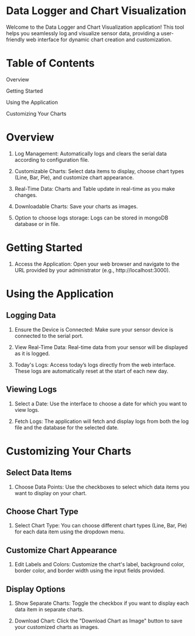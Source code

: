# Data Logger and Chart Visualization

Welcome to the Data Logger and Chart Visualization application! This tool helps you seamlessly log and visualize sensor data, providing a user-friendly web interface for dynamic chart creation and customization.

# Table of Contents

Overview

Getting Started

Using the Application

Customizing Your Charts

# Overview

1. Log Management: Automatically logs and clears the serial data according to configuration file.

2. Customizable Charts: Select data items to display, choose chart types (Line, Bar, Pie), and customize chart appearance.

3. Real-Time Data: Charts and Table update in real-time as you make changes.

4. Downloadable Charts: Save your charts as images.

5. Option to choose logs storage: Logs can be stored in mongoDB database or in file.

# Getting Started

1. Access the Application: Open your web browser and navigate to the URL provided by your administrator (e.g., http://localhost:3000).

# Using the Application

## Logging Data

1. Ensure the Device is Connected: Make sure your sensor device is connected to the serial port.

2. View Real-Time Data: Real-time data from your sensor will be displayed as it is logged.

3. Today's Logs: Access today’s logs directly from the web interface. These logs are automatically reset at the start of each new day.

## Viewing Logs

1. Select a Date: Use the interface to choose a date for which you want to view logs.

2. Fetch Logs: The application will fetch and display logs from both the log file and the database for the selected date.

# Customizing Your Charts

## Select Data Items

1. Choose Data Points: Use the checkboxes to select which data items you want to display on your chart.

## Choose Chart Type

1. Select Chart Type: You can choose different chart types (Line, Bar, Pie) for each data item using the dropdown menu.

## Customize Chart Appearance

1. Edit Labels and Colors: Customize the chart's label, background color, border color, and border width using the input fields provided.

## Display Options

1. Show Separate Charts: Toggle the checkbox if you want to display each data item in separate charts.

2. Download Chart: Click the "Download Chart as Image" button to save your customized charts as images.
